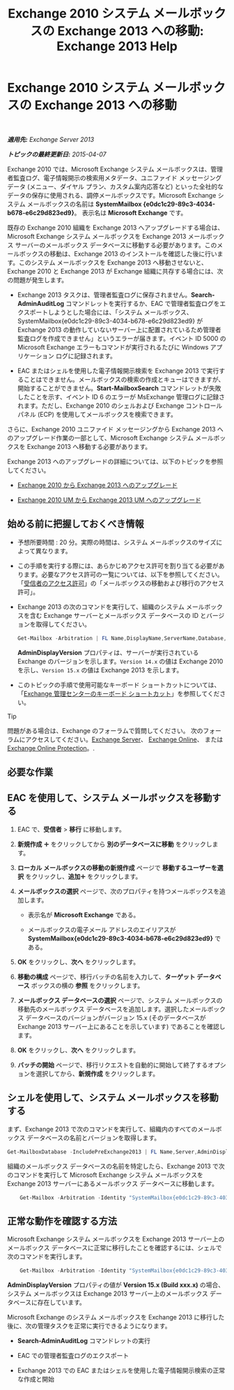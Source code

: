 ﻿---
title: 'Exchange 2010 システム メールボックスの Exchange 2013 への移動: Exchange 2013 Help'
TOCTitle: Exchange 2010 システム メールボックスの Exchange 2013 への移動
ms:assetid: a3b03c4e-0bc7-41a2-885c-e9cac37566c8
ms:mtpsurl: https://technet.microsoft.com/ja-jp/library/Dn249849(v=EXCHG.150)
ms:contentKeyID: 54915173
ms.date: 04/24/2018
mtps_version: v=EXCHG.150
ms.translationtype: HT
---

# Exchange 2010 システム メールボックスの Exchange 2013 への移動

 

_**適用先:** Exchange Server 2013_

_**トピックの最終更新日:** 2015-04-07_

Exchange 2010 では、Microsoft Exchange システム メールボックスは、管理者監査ログ、電子情報開示の検索用メタデータ、ユニファイド メッセージング データ (メニュー、ダイヤル プラン、カスタム案内応答など) といった全社的なデータの保存に使用される、調停メールボックスです。Microsoft Exchange システム メールボックスの名前は **SystemMailbox {e0dc1c29-89c3-4034-b678-e6c29d823ed9}**。 表示名は **Microsoft Exchange** です。

既存の Exchange 2010 組織を Exchange 2013 へアップグレードする場合は、Microsoft Exchange システム メールボックスを Exchange 2013 メールボックス サーバーのメールボックス データベースに移動する必要があります。このメールボックスの移動は、Exchange 2013 のインストールを確認した後に行います。このシステム メールボックスを Exchange 2013 へ移動させないと、Exchange 2010 と Exchange 2013 が Exchange 組織に共存する場合には、次の問題が発生します。

  - Exchange 2013 タスクは、管理者監査ログに保存されません。**Search-AdminAuditLog** コマンドレットを実行するか、EAC で管理者監査ログをエクスポートしようとした場合には、「システム メールボックス、SystemMailbox{e0dc1c29-89c3-4034-b678-e6c29d823ed9} が Exchange 2013 の動作していないサーバー上に配置されているため管理者監査ログを作成できません」というエラーが届きます。イベント ID 5000 の Microsoft Exchange エラーもコマンドが実行されるたびに Windows アプリケーション ログに記録されます。

  - EAC またはシェルを使用した電子情報開示検索を Exchange 2013 で実行することはできません。メールボックスの検索の作成とキューはできますが、開始することができません。**Start-MailboxSearch** コマンドレットが失敗したことを示す、イベント ID 6 のエラーが MsExchange 管理ログに記録されます。ただし、Exchange 2010 のシェルおよび Exchange コントロール パネル (ECP) を使用してメールボックスを検索できます。

さらに、Exchange 2010 ユニファイド メッセージングから Exchange 2013 へのアップグレード作業の一部として、Microsoft Exchange システム メールボックスを Exchange 2013 へ移動する必要があります。

Exchange 2013 へのアップグレードの詳細については、以下のトピックを参照してください。

  - [Exchange 2010 から Exchange 2013 へのアップグレード](upgrade-from-exchange-2010-to-exchange-2013-exchange-2013-help.md)

  - [Exchange 2010 UM から Exchange 2013 UM へのアップグレード](upgrade-exchange-2010-um-to-exchange-2013-um-exchange-2013-help.md)

## 始める前に把握しておくべき情報

  - 予想所要時間 : 20 分。実際の時間は、システム メールボックスのサイズによって異なります。

  - この手順を実行する際には、あらかじめアクセス許可を割り当てる必要があります。必要なアクセス許可の一覧については、以下を参照してください。「[受信者のアクセス許可](recipients-permissions-exchange-2013-help.md)」の「メールボックスの移動および移行のアクセス許可」。

  - Exchange 2013 の次のコマンドを実行して、組織のシステム メールボックスを含む Exchange サーバーとメールボックス データベースの ID とバージョンを取得してください。
    
    ```powershell
    Get-Mailbox -Arbitration | FL Name,DisplayName,ServerName,Database,AdminDisplayVersion
    ```
    
    **AdminDisplayVersion** プロパティは、サーバーが実行されている Exchange のバージョンを示します。`Version 14.x` の値は Exchange 2010 を示し、`Version 15.x` の値は Exchange 2013 を示します。

  - このトピックの手順で使用可能なキーボード ショートカットについては、「[Exchange 管理センターのキーボード ショートカット](keyboard-shortcuts-in-the-exchange-admin-center-exchange-online-protection-help.md)」を参照してください。


> [!TIP]
> 問題がある場合は、Exchange のフォーラムで質問してください。 次のフォーラムにアクセスしてください。<A href="https://go.microsoft.com/fwlink/p/?linkid=60612">Exchange Server</A>、 <A href="https://go.microsoft.com/fwlink/p/?linkid=267542">Exchange Online</A>、 または <A href="https://go.microsoft.com/fwlink/p/?linkid=285351">Exchange Online Protection</A>。.



## 必要な作業

## EAC を使用して、システム メールボックスを移動する

1.  EAC で、<strong>受信者</strong> \> <strong>移行</strong> に移動します。

2.  <strong>新規作成</strong> ![\[追加\] アイコン](images/JJ218640.c1e75329-d6d7-4073-a27d-498590bbb558(EXCHG.150).gif "[追加] アイコン") をクリックしてから <strong>別のデータベースに移動</strong> をクリックします。

3.  <strong>ローカル メールボックスの移動の新規作成</strong> ページで <strong>移動するユーザーを選択</strong> をクリックし、<strong>追加</strong>![\[追加\] アイコン](images/JJ218640.c1e75329-d6d7-4073-a27d-498590bbb558(EXCHG.150).gif "[追加] アイコン") をクリックします。

4.  <strong>メールボックスの選択</strong> ページで、次のプロパティを持つメールボックスを追加します。
    
      - 表示名が **Microsoft Exchange** である。
    
      - メールボックスの電子メール アドレスのエイリアスが **SystemMailbox{e0dc1c29-89c3-4034-b678-e6c29d823ed9}** である。

5.  <strong>OK</strong> をクリックし、<strong>次へ</strong> をクリックします。

6.  <strong>移動の構成</strong> ページで、移行バッチの名前を入力して、<strong>ターゲット データベース</strong> ボックスの横の <strong>参照</strong> をクリックします。

7.  <strong>メールボックス データベースの選択</strong> ページで、システム メールボックスの移動先のメールボックス データベースを追加します。選択したメールボックス データベースのバージョンがバージョン 15.x (そのデータベースが Exchange 2013 サーバー上にあることを示しています) であることを確認します。

8.  <strong>OK</strong> をクリックし、<strong>次へ</strong> をクリックします。

9.  <strong>バッチの開始</strong> ページで、移行リクエストを自動的に開始して終了するオプションを選択してから、<strong>新規作成</strong> をクリックします。

## シェルを使用して、システム メールボックスを移動する

まず、Exchange 2013 で次のコマンドを実行して、組織内のすべてのメールボックス データベースの名前とバージョンを取得します。

```powershell
Get-MailboxDatabase -IncludePreExchange2013 | FL Name,Server,AdminDisplayVersion
```

組織のメールボックス データベースの名前を特定したら、Exchange 2013 で次のコマンドを実行して Microsoft Exchange システム メールボックスを Exchange 2013 サーバーにあるメールボックス データベースに移動します。

```powershell
    Get-Mailbox -Arbitration -Identity "SystemMailbox{e0dc1c29-89c3-4034-b678-e6c29d823ed9}" | New-MoveRequest -TargetDatabase <name of Exchange 2013 database>
```

## 正常な動作を確認する方法

Microsoft Exchange システム メールボックスを Exchange 2013 サーバー上のメールボックス データベースに正常に移行したことを確認するには、シェルで次のコマンドを実行します。

```powershell
    Get-Mailbox -Arbitration -Identity "SystemMailbox{e0dc1c29-89c3-4034-b678-e6c29d823ed9}" | FL Database,ServerName,AdminDisplayVersion
```

**AdminDisplayVersion** プロパティの値が **Version 15.x (Build xxx.x)** の場合、システム メールボックスは Exchange 2013 サーバー上のメールボックス データベースに存在しています。

Microsoft Exchange のシステム メールボックスを Exchange 2013 に移行した後に、次の管理タスクを正常に実行できるようになります。

  - **Search-AdminAuditLog** コマンドレットの実行

  - EAC での管理者監査ログのエクスポート

  - Exchange 2013 での EAC またはシェルを使用した電子情報開示検索の正常な作成と開始

